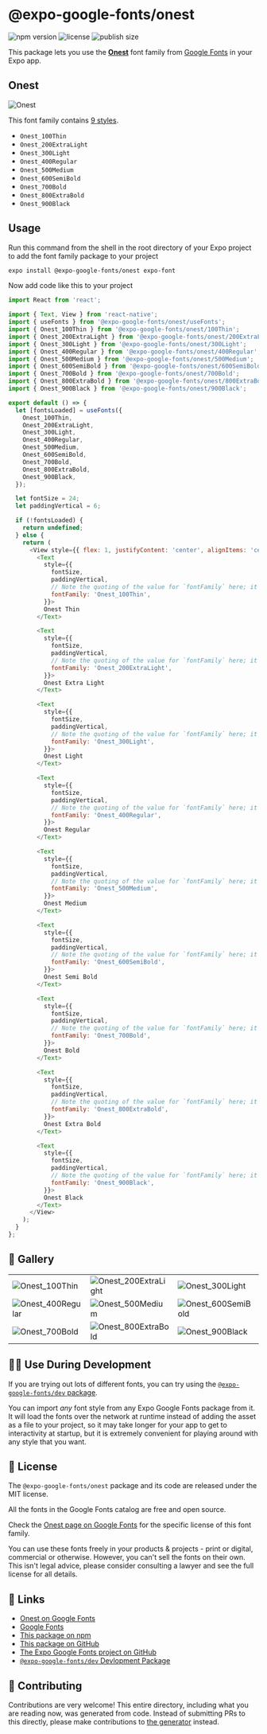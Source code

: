# @expo-google-fonts/onest

![npm version](https://flat.badgen.net/npm/v/@expo-google-fonts/onest)
![license](https://flat.badgen.net/github/license/expo/google-fonts)
![publish size](https://flat.badgen.net/packagephobia/install/@expo-google-fonts/onest)

This package lets you use the [**Onest**](https://fonts.google.com/specimen/Onest) font family from [Google Fonts](https://fonts.google.com/) in your Expo app.

## Onest

![Onest](./font-family.png)

This font family contains [9 styles](#-gallery).

- `Onest_100Thin`
- `Onest_200ExtraLight`
- `Onest_300Light`
- `Onest_400Regular`
- `Onest_500Medium`
- `Onest_600SemiBold`
- `Onest_700Bold`
- `Onest_800ExtraBold`
- `Onest_900Black`

## Usage

Run this command from the shell in the root directory of your Expo project to add the font family package to your project
```sh
expo install @expo-google-fonts/onest expo-font
```

Now add code like this to your project
```js
import React from 'react';

import { Text, View } from 'react-native';
import { useFonts } from '@expo-google-fonts/onest/useFonts';
import { Onest_100Thin } from '@expo-google-fonts/onest/100Thin';
import { Onest_200ExtraLight } from '@expo-google-fonts/onest/200ExtraLight';
import { Onest_300Light } from '@expo-google-fonts/onest/300Light';
import { Onest_400Regular } from '@expo-google-fonts/onest/400Regular';
import { Onest_500Medium } from '@expo-google-fonts/onest/500Medium';
import { Onest_600SemiBold } from '@expo-google-fonts/onest/600SemiBold';
import { Onest_700Bold } from '@expo-google-fonts/onest/700Bold';
import { Onest_800ExtraBold } from '@expo-google-fonts/onest/800ExtraBold';
import { Onest_900Black } from '@expo-google-fonts/onest/900Black';

export default () => {
  let [fontsLoaded] = useFonts({
    Onest_100Thin,
    Onest_200ExtraLight,
    Onest_300Light,
    Onest_400Regular,
    Onest_500Medium,
    Onest_600SemiBold,
    Onest_700Bold,
    Onest_800ExtraBold,
    Onest_900Black,
  });

  let fontSize = 24;
  let paddingVertical = 6;

  if (!fontsLoaded) {
    return undefined;
  } else {
    return (
      <View style={{ flex: 1, justifyContent: 'center', alignItems: 'center' }}>
        <Text
          style={{
            fontSize,
            paddingVertical,
            // Note the quoting of the value for `fontFamily` here; it expects a string!
            fontFamily: 'Onest_100Thin',
          }}>
          Onest Thin
        </Text>

        <Text
          style={{
            fontSize,
            paddingVertical,
            // Note the quoting of the value for `fontFamily` here; it expects a string!
            fontFamily: 'Onest_200ExtraLight',
          }}>
          Onest Extra Light
        </Text>

        <Text
          style={{
            fontSize,
            paddingVertical,
            // Note the quoting of the value for `fontFamily` here; it expects a string!
            fontFamily: 'Onest_300Light',
          }}>
          Onest Light
        </Text>

        <Text
          style={{
            fontSize,
            paddingVertical,
            // Note the quoting of the value for `fontFamily` here; it expects a string!
            fontFamily: 'Onest_400Regular',
          }}>
          Onest Regular
        </Text>

        <Text
          style={{
            fontSize,
            paddingVertical,
            // Note the quoting of the value for `fontFamily` here; it expects a string!
            fontFamily: 'Onest_500Medium',
          }}>
          Onest Medium
        </Text>

        <Text
          style={{
            fontSize,
            paddingVertical,
            // Note the quoting of the value for `fontFamily` here; it expects a string!
            fontFamily: 'Onest_600SemiBold',
          }}>
          Onest Semi Bold
        </Text>

        <Text
          style={{
            fontSize,
            paddingVertical,
            // Note the quoting of the value for `fontFamily` here; it expects a string!
            fontFamily: 'Onest_700Bold',
          }}>
          Onest Bold
        </Text>

        <Text
          style={{
            fontSize,
            paddingVertical,
            // Note the quoting of the value for `fontFamily` here; it expects a string!
            fontFamily: 'Onest_800ExtraBold',
          }}>
          Onest Extra Bold
        </Text>

        <Text
          style={{
            fontSize,
            paddingVertical,
            // Note the quoting of the value for `fontFamily` here; it expects a string!
            fontFamily: 'Onest_900Black',
          }}>
          Onest Black
        </Text>
      </View>
    );
  }
};

```

## 🔡 Gallery


||||
|-|-|-|
|![Onest_100Thin](.//100Thin/Onest_100Thin.ttf.png)|![Onest_200ExtraLight](.//200ExtraLight/Onest_200ExtraLight.ttf.png)|![Onest_300Light](.//300Light/Onest_300Light.ttf.png)||
|![Onest_400Regular](.//400Regular/Onest_400Regular.ttf.png)|![Onest_500Medium](.//500Medium/Onest_500Medium.ttf.png)|![Onest_600SemiBold](.//600SemiBold/Onest_600SemiBold.ttf.png)||
|![Onest_700Bold](.//700Bold/Onest_700Bold.ttf.png)|![Onest_800ExtraBold](.//800ExtraBold/Onest_800ExtraBold.ttf.png)|![Onest_900Black](.//900Black/Onest_900Black.ttf.png)||


## 👩‍💻 Use During Development

If you are trying out lots of different fonts, you can try using the [`@expo-google-fonts/dev` package](https://github.com/freeboub/google-fonts/tree/master/font-packages/dev#readme).

You can import *any* font style from any Expo Google Fonts package from it. It will load the fonts
over the network at runtime instead of adding the asset as a file to your project, so it may take longer
for your app to get to interactivity at startup, but it is extremely convenient
for playing around with any style that you want.

## 📖 License

The `@expo-google-fonts/onest` package and its code are released under the MIT license.

All the fonts in the Google Fonts catalog are free and open source.

Check the [Onest page on Google Fonts](https://fonts.google.com/specimen/Onest) for the specific license of this font family.

You can use these fonts freely in your products & projects - print or digital, commercial or otherwise. However, you can't sell the fonts on their own. This isn't legal advice, please consider consulting a lawyer and see the full license for all details.

## 🔗 Links

- [Onest on Google Fonts](https://fonts.google.com/specimen/Onest)
- [Google Fonts](https://fonts.google.com/)
- [This package on npm](https://www.npmjs.com/package/@expo-google-fonts/onest)
- [This package on GitHub](https://github.com/freeboub/google-fonts/tree/master/font-packages/onest)
- [The Expo Google Fonts project on GitHub](https://github.com/freeboub/google-fonts)
- [`@expo-google-fonts/dev` Devlopment Package](https://github.com/freeboub/google-fonts/tree/master/font-packages/dev)

## 🤝 Contributing

Contributions are very welcome! This entire directory, including what you are reading now, was generated from code. Instead of submitting PRs to this directly, please make contributions to [the generator](https://github.com/freeboub/google-fonts/tree/master/packages/generator) instead.
